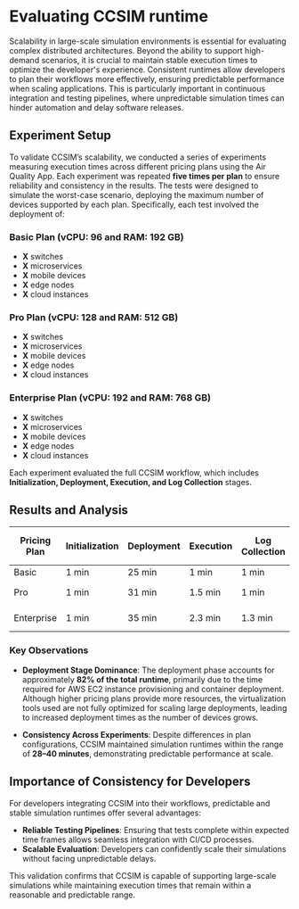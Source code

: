 
# Evaluating CCSIM runtime

Scalability in large-scale simulation environments is essential for evaluating complex distributed architectures. Beyond the ability to support high-demand scenarios, it is crucial to maintain stable execution times to optimize the developer's experience. Consistent runtimes allow developers to plan their workflows more effectively, ensuring predictable performance when scaling applications. This is particularly important in continuous integration and testing pipelines, where unpredictable simulation times can hinder automation and delay software releases.

## Experiment Setup

To validate CCSIM’s scalability, we conducted a series of experiments measuring execution times across different pricing plans using the Air Quality App. Each experiment was repeated **five times per plan** to ensure reliability and consistency in the results. The tests were designed to simulate the worst-case scenario, deploying the maximum number of devices supported by each plan. Specifically, each test involved the deployment of:

### Basic Plan (vCPU: 96 and RAM: 192 GB)
- **X** switches
- **X** microservices
- **X** mobile devices
- **X** edge nodes
- **X** cloud instances

### Pro Plan (vCPU: 128 and RAM: 512 GB)
- **X** switches
- **X** microservices
- **X** mobile devices
- **X** edge nodes
- **X** cloud instances

### Enterprise Plan (vCPU: 192 and RAM: 768 GB)
- **X** switches
- **X** microservices
- **X** mobile devices
- **X** edge nodes
- **X** cloud instances

Each experiment evaluated the full CCSIM workflow, which includes **Initialization, Deployment, Execution, and Log Collection** stages.

## Results and Analysis

| Pricing Plan  | Initialization | Deployment | Execution | Log Collection | Total Runtime (avg) |
|--------------|---------------|------------|-----------|---------------|------------------|
| Basic       | 1 min         | 25 min     | 1 min     | 1 min         | **28 min**       |
| Pro         | 1 min         | 31 min     | 1.5 min   | 1 min         | **34.5 min**     |
| Enterprise  | 1 min         | 35 min     | 2.3 min   | 1.3 min       | **39.6 min**     |

### Key Observations

- **Deployment Stage Dominance**: The deployment phase accounts for approximately **82% of the total runtime**, primarily due to the time required for AWS EC2 instance provisioning and container deployment. Although higher pricing plans provide more resources, the virtualization tools used are not fully optimized for scaling large deployments, leading to increased deployment times as the number of devices grows.

- **Consistency Across Experiments**: Despite differences in plan configurations, CCSIM maintained simulation runtimes within the range of **28–40 minutes**, demonstrating predictable performance at scale.

## Importance of Consistency for Developers

For developers integrating CCSIM into their workflows, predictable and stable simulation runtimes offer several advantages:

- **Reliable Testing Pipelines**: Ensuring that tests complete within expected time frames allows seamless integration with CI/CD processes.
- **Scalable Evaluation**: Developers can confidently scale their simulations without facing unpredictable delays.

This validation confirms that CCSIM is capable of supporting large-scale simulations while maintaining execution times that remain within a reasonable and predictable range.
